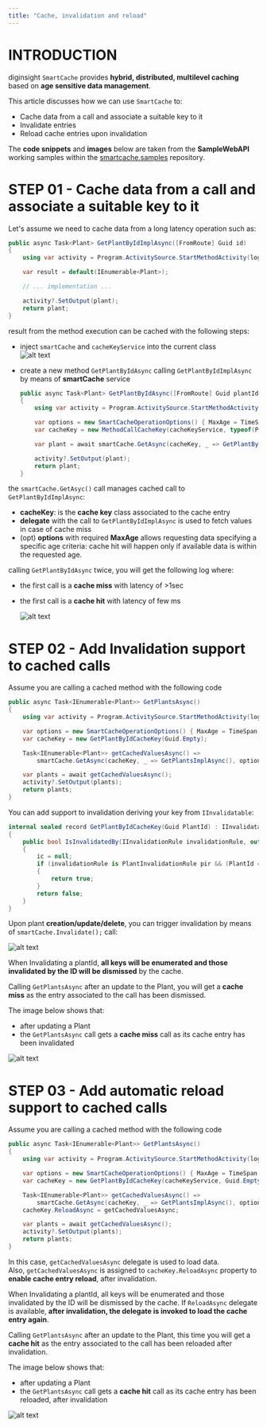 ```yaml
---
title: "Cache, invalidation and reload"
---
```


# INTRODUCTION 
diginsight `SmartCache` provides __hybrid, distributed, multilevel caching__ based on __age sensitive data management__.<br> 

This article discusses how we can use `SmartCache` to:
- Cache data from a call and associate a suitable key to it
- Invalidate entries 
- Reload cache entries upon invalidation

The __code snippets__ and __images__ below are taken from the __SampleWebAPI__ working samples within the [smartcache.samples](https://github.com/diginsight/smartcache.samples) repository.


# STEP 01 - Cache data from a call and associate a suitable key to it

Let's assume we need to cache data from a long latency operation such as:
```c#
public async Task<Plant> GetPlantByIdImplAsync([FromRoute] Guid id)
{
    using var activity = Program.ActivitySource.StartMethodActivity(logger, new { id });

    var result = default(IEnumerable<Plant>);

    // ... implementation ...

    activity?.SetOutput(plant);
    return plant;
}
```

result from the method execution can be cached with the following steps:
- inject `smartCache` and `cacheKeyService` into the current class<br>
![alt text](<01. Cache data, Invalidate entries and reload cache on invalidation/01.b inject smartCache and cacheKeyService.png>)

- create a new method `GetPlantByIdAsync` calling `GetPlantByIdImplAsync` by means of __smartCache__ service<br>

    ```c#
    public async Task<Plant> GetPlantByIdAsync([FromRoute] Guid plantId)
    {
        using var activity = Program.ActivitySource.StartMethodActivity(logger);

        var options = new SmartCacheOperationOptions() { MaxAge = TimeSpan.FromMinutes(10) };
        var cacheKey = new MethodCallCacheKey(cacheKeyService, typeof(PlantsController), nameof(GetPlantByIdAsync), plantId);

        var plant = await smartCache.GetAsync(cacheKey, _ => GetPlantByIdImplAsync(plantId), options);

        activity?.SetOutput(plant);
        return plant;
    }
    ```

the `smartCache.GetAsyc()` call manages cached call to `GetPlantByIdImplAsync`:
- __cacheKey__: is the __cache key__ class associated to the cache entry
- __delegate__ with the call to `GetPlantByIdImplAsync` is used to fetch values in case of cache miss
- (opt) __options__ with required __MaxAge__ allows requesting data specifying a specific age criteria: cache hit will happen only if available data is within the requested age.

calling `GetPlantByIdAsync` twice, you will get the following log where:
- the first call is a __cache miss__ with latency of >1sec
- the first call is a __cache hit__ with latency of few ms

    ![alt text](<01. Cache data, Invalidate entries and reload cache on invalidation/01.2 Cache miss cache hit log.png>)

# STEP 02 - Add Invalidation support to cached calls

Assume you are calling a cached method with the following code
```c#
public async Task<IEnumerable<Plant>> GetPlantsAsync()
{
    using var activity = Program.ActivitySource.StartMethodActivity(logger);

    var options = new SmartCacheOperationOptions() { MaxAge = TimeSpan.FromMinutes(10) };
    var cacheKey = new GetPlantByIdCacheKey(Guid.Empty);

    Task<IEnumerable<Plant>> getCachedValuesAsync() =>
        smartCache.GetAsync(cacheKey, _ => GetPlantsImplAsync(), options);

    var plants = await getCachedValuesAsync();
    activity?.SetOutput(plants);
    return plants;
}
```
You can add support to invalidation deriving your key from `IInvalidatable`:
```c#
internal sealed record GetPlantByIdCacheKey(Guid PlantId) : IInvalidatable
{
    public bool IsInvalidatedBy(IInvalidationRule invalidationRule, out Func<Task> ic)
    {
        ic = null;
        if (invalidationRule is PlantInvalidationRule pir && (PlantId == Guid.Empty || pir.PlantId == PlantId))
        {
            return true;
        }
        return false;
    }
}
```
Upon plant __creation/update/delete__, you can trigger invalidation by means of `smartCache.Invalidate();` call:

![alt text](<01. Cache data, Invalidate entries and reload cache on invalidation/02.01a Invalidate data upon plant creation or update.png>)

When Invalidating a plantId, __all keys will be enumerated and those invalidated by the ID will be dismissed__ by the cache. 

Calling `GetPlantsAsync` after an update to the Plant, you will get a __cache miss__ as the entry associated to the call has been dismissed.

The image below shows that:
- after updating a Plant 
- the `GetPlantsAsync` call gets a __cache miss__ call as its cache entry has been invalidated


![alt text](<01. Cache data, Invalidate entries and reload cache on invalidation/02.02 cache miss after invalidation log.png>)

# STEP 03 - Add automatic reload support to cached calls

Assume you are calling a cached method with the following code
```c#
public async Task<IEnumerable<Plant>> GetPlantsAsync()
{
    using var activity = Program.ActivitySource.StartMethodActivity(logger);

    var options = new SmartCacheOperationOptions() { MaxAge = TimeSpan.FromMinutes(10) };
    var cacheKey = new GetPlantByIdCacheKey(cacheKeyService, Guid.Empty);

    Task<IEnumerable<Plant>> getCachedValuesAsync() =>
        smartCache.GetAsync(cacheKey, _ => GetPlantsImplAsync(), options);
    cacheKey.ReloadAsync = getCachedValuesAsync; 

    var plants = await getCachedValuesAsync();
    activity?.SetOutput(plants);
    return plants;
}
```
In this case, `getCachedValuesAsync` delegate is used to load data.<br>
Also, `getCachedValuesAsync` is assigned to `cacheKey.ReloadAsync` property to __enable cache entry reload__, after invalidation.

When Invalidating a plantId, all keys will be enumerated and those invalidated by the ID will be dismissed by the cache.
If `ReloadAsync` delegate is available, __after invalidation, the delegate is invoked to load the cache entry again__.

Calling `GetPlantsAsync` after an update to the Plant, this time you will get a __cache hit__ as the entry associated to the call has been reloaded after invalidation.

The image below shows that:
- after updating a Plant 
- the `GetPlantsAsync` call gets a __cache hit__ call as its cache entry has been reloaded, after invalidation

![alt text](<01. Cache data, Invalidate entries and reload cache on invalidation/03.02 cache hit after invalidation and reloadlog.png>)



